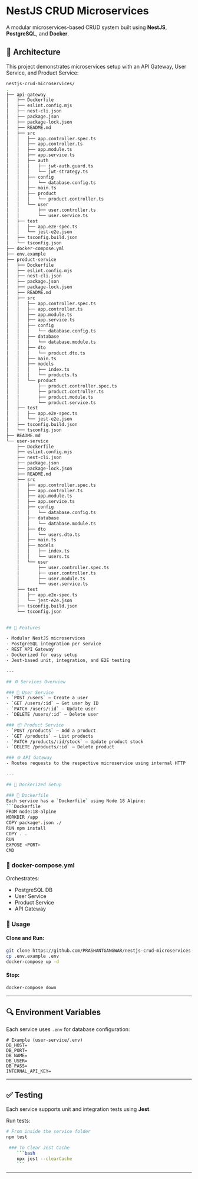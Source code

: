 # NestJS CRUD Microservices

A modular microservices-based CRUD system built using **NestJS**, **PostgreSQL**, and **Docker**.

## 🧱 Architecture

This project demonstrates  microservices setup with an API Gateway, User Service, and Product Service:

```bash
nestjs-crud-microservices/
.
├── api-gateway
│   ├── Dockerfile
│   ├── eslint.config.mjs
│   ├── nest-cli.json
│   ├── package.json
│   ├── package-lock.json
│   ├── README.md
│   ├── src
│   │   ├── app.controller.spec.ts
│   │   ├── app.controller.ts
│   │   ├── app.module.ts
│   │   ├── app.service.ts
│   │   ├── auth
│   │   │   ├── jwt-auth.guard.ts
│   │   │   └── jwt-strategy.ts
│   │   ├── config
│   │   │   └── database.config.ts
│   │   ├── main.ts
│   │   ├── product
│   │   │   └── product.controller.ts
│   │   └── user
│   │       ├── user.controller.ts
│   │       └── user.service.ts
│   ├── test
│   │   ├── app.e2e-spec.ts
│   │   └── jest-e2e.json
│   ├── tsconfig.build.json
│   └── tsconfig.json
├── docker-compose.yml
├── env.example
├── product-service
│   ├── Dockerfile
│   ├── eslint.config.mjs
│   ├── nest-cli.json
│   ├── package.json
│   ├── package-lock.json
│   ├── README.md
│   ├── src
│   │   ├── app.controller.spec.ts
│   │   ├── app.controller.ts
│   │   ├── app.module.ts
│   │   ├── app.service.ts
│   │   ├── config
│   │   │   └── database.config.ts
│   │   ├── database
│   │   │   └── database.module.ts
│   │   ├── dto
│   │   │   └── product.dto.ts
│   │   ├── main.ts
│   │   ├── models
│   │   │   ├── index.ts
│   │   │   └── products.ts
│   │   └── product
│   │       ├── product.controller.spec.ts
│   │       ├── product.controller.ts
│   │       ├── product.module.ts
│   │       └── product.service.ts
│   ├── test
│   │   ├── app.e2e-spec.ts
│   │   └── jest-e2e.json
│   ├── tsconfig.build.json
│   └── tsconfig.json
├── README.md
└── user-service
    ├── Dockerfile
    ├── eslint.config.mjs
    ├── nest-cli.json
    ├── package.json
    ├── package-lock.json
    ├── README.md
    ├── src
    │   ├── app.controller.spec.ts
    │   ├── app.controller.ts
    │   ├── app.module.ts
    │   ├── app.service.ts
    │   ├── config
    │   │   └── database.config.ts
    │   ├── database
    │   │   └── database.module.ts
    │   ├── dto
    │   │   └── users.dto.ts
    │   ├── main.ts
    │   ├── models
    │   │   ├── index.ts
    │   │   └── users.ts
    │   └── user
    │       ├── user.controller.spec.ts
    │       ├── user.controller.ts
    │       ├── user.module.ts
    │       └── user.service.ts
    ├── test
    │   ├── app.e2e-spec.ts
    │   └── jest-e2e.json
    ├── tsconfig.build.json
    └── tsconfig.json
           

## 🚀 Features

- Modular NestJS microservices
- PostgreSQL integration per service
- REST API Gateway
- Dockerized for easy setup
- Jest-based unit, integration, and E2E testing

---

## ⚙️ Services Overview

### 🧑 User Service
- `POST /users` – Create a user
- `GET /users/:id` – Get user by ID
- `PATCH /users/:id` – Update user
- `DELETE /users/:id` – Delete user

### 📦 Product Service
- `POST /products` – Add a product
- `GET /products` – List products
- `PATCH /products/:id/stock` – Update product stock
- `DELETE /products/:id` – Delete product

### 🌐 API Gateway
- Routes requests to the respective microservice using internal HTTP

---

## 🐳 Dockerized Setup

### 📄 Dockerfile
Each service has a `Dockerfile` using Node 18 Alpine:
```Dockerfile
FROM node:18-alpine
WORKDIR /app
COPY package*.json ./
RUN npm install
COPY . .
RUN 
EXPOSE <PORT>
CMD 
```

### 📄 docker-compose.yml
Orchestrates:
- PostgreSQL DB
- User Service
- Product Service
- API Gateway

### 🔧 Usage

#### Clone and Run:
```bash
git clone https://github.com/PRASHANTGANGWAR/nestjs-crud-microservices
cp .env.example .env
docker-compose up -d
```

#### Stop:
```bash
docker-compose down
```

---

## 🔍 Environment Variables

Each service uses `.env` for database configuration:

```env
# Example (user-service/.env)
DB_HOST=
DB_PORT=
DB_NAME=
DB_USER=
DB_PASS=
INTERNAL_API_KEY=
```

---

## ✅ Testing

Each service supports unit and integration tests using **Jest**.

Run tests:
```bash
# From inside the service folder
npm test

 ### To Clear Jest Cache
    ```bash
    npx jest --clearCache
    ```

```
---
